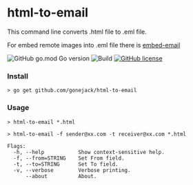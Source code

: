 # html-to-email
This command line converts .html file to .eml file.

For embed remote images into .eml file there is [embed-email](https://github.com/gonejack/embed-email)

![GitHub go.mod Go version](https://img.shields.io/github/go-mod/go-version/gonejack/html-to-email)
![Build](https://github.com/gonejack/html-to-email/actions/workflows/go.yml/badge.svg)
[![GitHub license](https://img.shields.io/github/license/gonejack/html-to-email.svg?color=blue)](LICENSE)

### Install
```shell
> go get github.com/gonejack/html-to-email
```

### Usage
```shell
> html-to-email *.html
```
```shell
> html-to-email -f sender@xx.com -t receiver@xx.com *.html
```
```
Flags:
  -h, --help           Show context-sensitive help.
  -f, --from=STRING    Set From field.
  -t, --to=STRING      Set To field.
  -v, --verbose        Verbose printing.
      --about          About.
```
